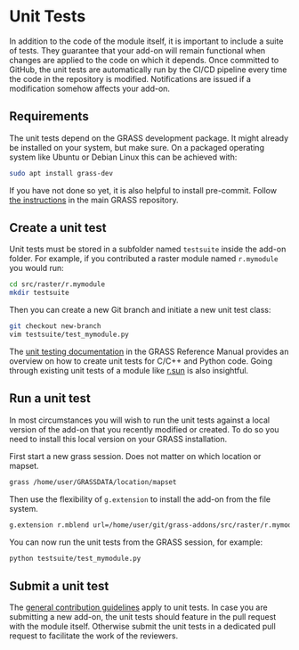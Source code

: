 # Unit Tests

In addition to the code of the module itself, it is important to include a suite of
tests. They guarantee that your add-on will remain functional when changes are
applied to the code on which it depends. Once committed to GitHub, the unit
tests are automatically run by the CI/CD pipeline every time the code in the
repository is modified. Notifications are issued if a modification somehow
affects your add-on.

## Requirements

The unit tests depend on the GRASS development package. It might already be
installed on your system, but make sure. On a packaged operating system like
Ubuntu or Debian Linux this can be achieved with:

```bash
sudo apt install grass-dev
```

If you have not done so yet, it is also helpful to install pre-commit. Follow
[the
instructions](https://github.com/OSGeo/grass/blob/main/doc/development/submitting/submitting.md#use-pre-commit)
in the main GRASS repository.

## Create a unit test

Unit tests must be stored in a subfolder named `testsuite` inside the add-on
folder. For example, if you contributed a raster module named `r.mymodule` you
would run:

```bash
cd src/raster/r.mymodule
mkdir testsuite
```

Then you can create a new Git branch and initiate a new unit test class:

```bash
git checkout new-branch
vim testsuite/test_mymodule.py
```

The [unit testing
documentation](https://grass.osgeo.org/grass-stable/manuals/libpython/gunittest_testing.html)
in the GRASS Reference Manual provides an overview on how to create unit tests
for C/C++ and Python code. Going through existing unit tests of a module
like
[r.sun](https://github.com/OSGeo/grass/blob/main/raster/r.sun/testsuite/test_rsun.py)
is also insightful.

## Run a unit test

In most circumstances you will wish to run the unit tests against a local
version of the add-on that you recently modified or created. To do so you need
to install this local version on your GRASS installation.

First start a new grass session. Does not matter on which location or mapset.

```bash
grass /home/user/GRASSDATA/location/mapset
```

Then use the flexibility of `g.extension` to install the add-on from the file
system.

```bash
g.extension r.mblend url=/home/user/git/grass-addons/src/raster/r.mymodule
```

You can now run the unit tests from the GRASS session, for example:

```bash
python testsuite/test_mymodule.py
```

## Submit a unit test

The [general contribution
guidelines](https://github.com/OSGeo/grass-addons/blob/master/CONTRIBUTING.md#changing-code-and-documentation)
apply to unit tests. In case you are submitting a new add-on, the unit tests
should feature in the pull request with the module itself. Otherwise submit the
unit tests in a dedicated pull request to facilitate the work of the reviewers.
